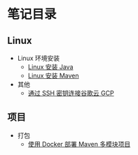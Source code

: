 # 笔记目录  

## Linux  

- Linux 环境安装
  - [Linux 安装 Java](./linux/linux-install/Linux安装Java.md)
  - [Linux 安装 Maven](./linux/linux-install/Linux安装Maven.md)
- 其他
  - [通过 SSH 密钥连接谷歌云 GCP](./linux/others/通过SSH密钥连接谷歌云(GCP).md)  

## 项目  

- 打包
  - [使用 Docker 部署 Maven 多模块项目](https://www.keppel.fun/articles/2019/12/30/1577687515298.html)
